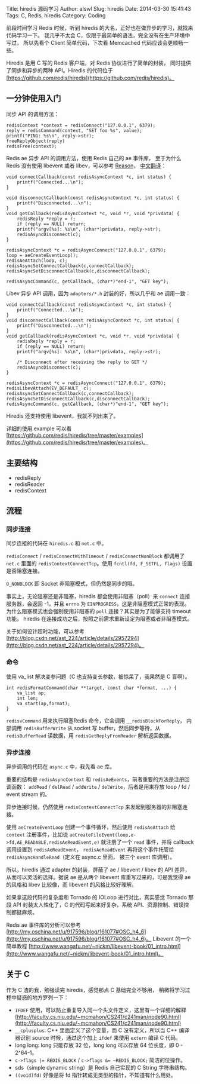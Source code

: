 Title: hiredis 源码学习
Author: alswl
Slug: hiredis
Date: 2014-03-30 15:41:43
Tags: C, Redis, hiredis
Category: Coding


前段时间学习 Redis 时候，听到 hiredis 的大名，正好也在做异步的学习，就找来代码学习一下。
我几乎不太会 C，仅限于最简单的语法，完全没有在生产环境中写过，
所以先看个 Client 简单代码，下次看 Memcached 代码应该会更顺畅一些。

Hiredis 是用 C 写的 Redis 客户端，对 Redis 协议进行了简单的封装，
同时提供了同步和异步的两种 API。Hiredis 的代码位于
[https://github.com/redis/hiredis](https://github.com/redis/hiredis)。

<!-- more -->

## 一分钟使用入门 ##

同步 API 的调用方法：

```
redisContext *context = redisConnect("127.0.0.1", 6379);
reply = redisCommand(context, "SET foo %s", value);	
printf("PING: %s\n", reply->str);
freeReplyObject(reply)
redisFree(context);
```

Redis ae 异步 API 的调用方法，使用 Redis 自己的 ae 事件库，
至于为什么 Redis 没有使用 libevent 或者 libev，可以参考
[Reason](http://groups.google.com/group/redis-db/browse_thread/thread/b52814e9ef15b8d0/)，
[中文翻译](http://blog.csdn.net/archimedes_zht/article/details/6909074)：

```
void connectCallback(const redisAsyncContext *c, int status) {
    printf("Connected...\n");
}

void disconnectCallback(const redisAsyncContext *c, int status) {
    printf("Disconnected...\n");
}
void getCallback(redisAsyncContext *c, void *r, void *privdata) {
    redisReply *reply = r;
    if (reply == NULL) return;
    printf("argv[%s]: %s\n", (char*)privdata, reply->str);
    redisAsyncDisconnect(c);
}

redisAsyncContext *c = redisAsyncConnect("127.0.0.1", 6379);
loop = aeCreateEventLoop();
redisAeAttach(loop, c);
redisAsyncSetConnectCallback(c,connectCallback);
redisAsyncSetDisconnectCallback(c,disconnectCallback);

redisAsyncCommand(c, getCallback, (char*)"end-1", "GET key");
```

Libev 异步 API 调用，因为 `adapters/*.h` 封装的好，所以几乎和 ae 调用一致：

```
void connectCallback(const redisAsyncContext *c, int status) {
    printf("Connected...\n");
}
void disconnectCallback(const redisAsyncContext *c, int status) {
    printf("Disconnected...\n");
}
void getCallback(redisAsyncContext *c, void *r, void *privdata) {
    redisReply *reply = r;
    if (reply == NULL) return;
    printf("argv[%s]: %s\n", (char*)privdata, reply->str);

    /* Disconnect after receiving the reply to GET */
    redisAsyncDisconnect(c);
}

redisAsyncContext *c = redisAsyncConnect("127.0.0.1", 6379);
redisLibevAttach(EV_DEFAULT_ c);
redisAsyncSetConnectCallback(c,connectCallback);
redisAsyncSetDisconnectCallback(c,disconnectCallback);
redisAsyncCommand(c, getCallback, (char*)"end-1", "GET key");
```

Hiredis 还支持使用 libevent，我就不列出来了。

详细的使用 example 可以看
[https://github.com/redis/hiredis/tree/master/examples](https://github.com/redis/hiredis/tree/master/examples)。

## 主要结构 ##

* redisReply
* redisReader
* redisContext

## 流程 ##


### 同步连接 ###

同步连接的代码在 `hiredis.c` 和 `net.c` 中。

`redisConnect` / `redisConnectWithTimeout` / `redisConnectNonBlock` 都调用了
`net.c` 里面的 `redisContextConnectTcp`。使用 `fcntl(fd, F_SETFL, flags)`
设置是否阻塞连接。

`O_NONBLOCK` 即 Socket 非阻塞模式，但仍然是同步的哦。

事实上，无论阻塞还是非阻塞，hiredis 都会使用非阻塞（poll）来
`connect` 连接服务器，会返回 -1，并且 `errno`
为 `EINPROGRESS`，这是非阻塞模式正常的表现。
为什么阻塞模式也会强制使用非阻塞的 `poll` 连接？其实是为了能够支持 timeout 功能。
hiredis 在连接成功之后，按照之前需求重新设定为阻塞或者非阻塞模式。

关于如何设计超时功能，可以参考 [http://blog.csdn.net/ast_224/article/details/2957294](http://blog.csdn.net/ast_224/article/details/2957294)。

### 命令 ###

使用 va\_list 解决变参问题（C 也支持变长参数，被惊呆了，我果然是 C 盲啊）。
```
int redisFormatCommand(char **target, const char *format, ...) {
	va_list ap;
	int len;
	va_start(ap,format);
}
```

`redisvCommand` 用来执行阻塞Redis 命令，它会调用 `__redisBlockForReply`，
内部调用 `redisBufferWrite` 从 socket 写 buffer，然后同步等待，从
`redisBufferRead` 读数据，用 `redisGetReplyFromReader` 解析返回数据。

### 异步连接 ###

异步调用的代码在 `async.c` 中，我先看 ae 库。

重要的结构是 `redisAsyncContext` 和 `redisAeEvents`，前者重要的方法是注册回调函数：
`addRead` / `delRead` / `addWrite` / `delWrite`，后者是用来存放 loop / fd / event stream
的。

异步连接时候，仍然使用 `redisContextConnectTcp` 来发起到服务器的非阻塞连接。

使用 `aeCreateEventLoop` 创建一个事件循环，然后使用 `redisAeAttach` 给
`context` 注册事件，比如说 `aeCreateFileEvent(loop,e->fd,AE_READABLE,redisAeReadEvent,e)`
就注册了一个 `read` 事件，并将 callback 调用设置到 `redisAeReadEvent`，
`redisAeReadEvent` 再将这个事件托管给 `redisAsyncHandleRead`（定义在 async.c 里面，
被三个 event 库调用）。

所以，hiredis 通过 adapter 的封装，屏蔽了 ae / libevent / libev 的 API 差异，
从而可以灵活的选择。据说 ae 是从两个 libevent 库重写过来的，可是我觉得 ae
的风格和 libev 比较像，而 libevent 的风格比较好理解。

如果拿这段代码的复杂度和 Tornado 的 IOLoop 进行对比，真实感觉 Tornado 那段 API
封装太人性化了，C 的代码写起来好复杂，系统 API、资源控制、错误控制都挺麻烦。

Redis ae 事件库的分析可以参考 [http://my.oschina.net/u/917596/blog/161077#OSC_h4_6](http://my.oschina.net/u/917596/blog/161077#OSC_h4_6)。
Libevent 的一个简单教程 [http://www.wangafu.net/~nickm/libevent-book/01_intro.html](http://www.wangafu.net/~nickm/libevent-book/01_intro.html)。

## 关于 C ##

作为 C 渣的我，勉强读完 hiredis，感觉那点 C 基础完全不够用，
稍微将学习过程中疑惑的地方罗列一下：

* `IFDEF` 使用，可以防止重复导入同一个头文件定义，这里有一个详细的解释
[http://faculty.cs.niu.edu/~mcmahon/CS241/c241man/node90.html](http://faculty.cs.niu.edu/~mcmahon/CS241/c241man/node90.html)
* `__cplusplus`: C++ 里面定义了这个变量，而 C 没有定义，所以当 C++ 编译器识别
source 时候，通过这个加上 `ifdef` 来使用 `extern` 编译 C 代码。
* long long: long 只能存放 32 位，long long 可以存放 64 位长度，即 0 - 2^64-1。
* `c->flags |= REDIS_BLOCK` / `c->flags &= ~REDIS_BLOCK;` 简洁的位操作。
* sds（simple dynamic string）是 Redis 自己实现的 C String 字符串结构。
* `((void)fd)` 好像是将 fd 指针转成无类型的指针，不知道有什么用处。
